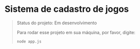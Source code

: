 <h1>Sistema de cadastro de jogos</h1>

> Status do projeto: Em desenvolvimento
>
> Para rodar esse projeto em sua máquina, por favor, digite:
> ```
> node app.js
> ```
> 
